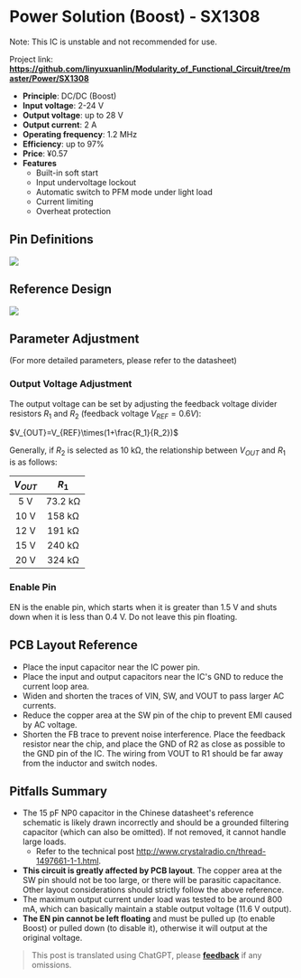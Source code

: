# Power Solution (Boost) - SX1308

Note: This IC is unstable and not recommended for use.

Project link: **<https://github.com/linyuxuanlin/Modularity_of_Functional_Circuit/tree/master/Power/SX1308>**

- **Principle**: DC/DC (Boost)
- **Input voltage**: 2-24 V
- **Output voltage**: up to 28 V
- **Output current**: 2 A
- **Operating frequency**: 1.2 MHz
- **Efficiency**: up to 97%
- **Price**: ¥0.57
- **Features**
  - Built-in soft start
  - Input undervoltage lockout
  - Automatic switch to PFM mode under light load
  - Current limiting
  - Overheat protection

## Pin Definitions

![](https://img.wiki-power.com/d/wiki-media/img/20210713154103.png)

## Reference Design

![](https://img.wiki-power.com/d/wiki-media/img/20210715141625.png)

## Parameter Adjustment

(For more detailed parameters, please refer to the datasheet)

### Output Voltage Adjustment

The output voltage can be set by adjusting the feedback voltage divider resistors $R_1$ and $R_2$ (feedback voltage $V_{REF}=0.6 V$):

$V_{OUT}=V_{REF}\times(1+\frac{R_1}{R_2})$

Generally, if $R_2$ is selected as 10 kΩ, the relationship between $V_{OUT}$ and $R_1$ is as follows:

| $V_{OUT}$ |  $R_1$  |
| :-------: | :-----: |
|    5 V    | 73.2 kΩ |
|   10 V    | 158 kΩ  |
|   12 V    | 191 kΩ  |
|   15 V    | 240 kΩ  |
|   20 V    | 324 kΩ  |

### Enable Pin

EN is the enable pin, which starts when it is greater than 1.5 V and shuts down when it is less than 0.4 V. Do not leave this pin floating.

## PCB Layout Reference

- Place the input capacitor near the IC power pin.
- Place the input and output capacitors near the IC's GND to reduce the current loop area.
- Widen and shorten the traces of VIN, SW, and VOUT to pass larger AC currents.
- Reduce the copper area at the SW pin of the chip to prevent EMI caused by AC voltage.
- Shorten the FB trace to prevent noise interference. Place the feedback resistor near the chip, and place the GND of R2 as close as possible to the GND pin of the IC. The wiring from VOUT to R1 should be far away from the inductor and switch nodes.

## Pitfalls Summary

- The 15 pF NP0 capacitor in the Chinese datasheet's reference schematic is likely drawn incorrectly and should be a grounded filtering capacitor (which can also be omitted). If not removed, it cannot handle large loads.
  - Refer to the technical post <http://www.crystalradio.cn/thread-1497661-1-1.html>.
- **This circuit is greatly affected by PCB layout**. The copper area at the SW pin should not be too large, or there will be parasitic capacitance. Other layout considerations should strictly follow the above reference.
- The maximum output current under load was tested to be around 800 mA, which can basically maintain a stable output voltage (11.6 V output).
- **The EN pin cannot be left floating** and must be pulled up (to enable Boost) or pulled down (to disable it), otherwise it will output at the original voltage.

> This post is translated using ChatGPT, please [**feedback**](https://github.com/linyuxuanlin/Wiki_MkDocs/issues/new) if any omissions.
